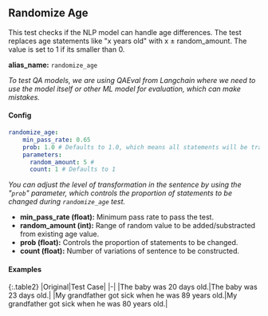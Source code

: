 
<div class="h3-box" markdown="1">

## Randomize Age

This test checks if the NLP model can handle age differences. The test replaces age statements like "x years old" with x ± random_amount. The value is set to 1 if its smaller than 0.

**alias_name:** `randomize_age`

<i class="fa fa-info-circle"></i>
<em>To test QA models, we are using QAEval from Langchain where we need to use the model itself or other ML model for evaluation, which can make mistakes.</em>

</div><div class="h3-box" markdown="1">

#### Config
```yaml
randomize_age:
    min_pass_rate: 0.65
    prob: 1.0 # Defaults to 1.0, which means all statements will be transformed.
    parameters:
      random_amount: 5 # 
      count: 1 # Defaults to 1
```
<i class="fa fa-info-circle"></i>
<em>You can adjust the level of transformation in the sentence by using the "`prob`" parameter, which controls the proportion of statements to be changed during `randomize_age` test.</em>

- **min_pass_rate (float):** Minimum pass rate to pass the test.
- **random_amount (int):** Range of random value to be added/substracted from existing age value.
- **prob (float):** Controls the proportion of statements to be changed.
- **count (float):** Number of variations of sentence to be constructed.

</div><div class="h3-box" markdown="1">

#### Examples

{:.table2}
|Original|Test Case|
|-|
|The baby was 20 days old.|The baby was 23 days old.|
|My grandfather got sick when he was 89 years old.|My grandfather got sick when he was 80 years old.|


</div>
